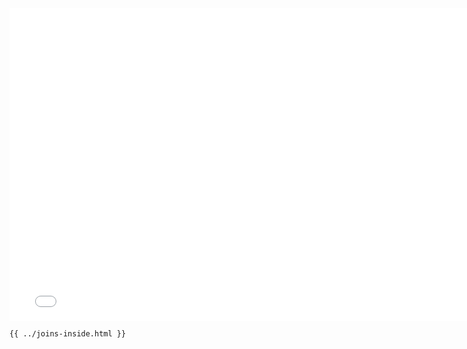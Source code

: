 <iframe src="/joins-inside.html" width="770" height="500" frameBorder="0" seamless="seamless">
</iframe>

```html
{{ ../joins-inside.html }}
```
